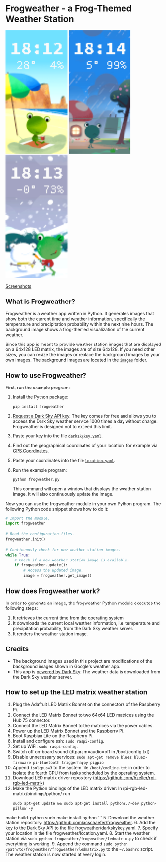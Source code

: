 # Frogweather - a Frog-Themed Weather Station

<p align="left">
    <img src="screenshots/screenshot_summer.png" width="200"/>
    <img src="screenshots/screenshot_rain.png" width="200"/>
    <img src="screenshots/screenshot_winter.png" width="200"/>
</p>

[Screenshots](https://github.com/acschaefer/frogweather/blob/master/screenshots)

## What is Frogweather?

Frogweather is a weather app written in Python. It generates images that show
both the current time and weather information, specifically the temperature and
precipitation probability within the next nine hours. The background image shows
a frog-themed visualization of the current weather.

Since this app is meant to provide weather station images that are displayed on
a 64x128 LED matrix, the images are of size 64x128. If you need other sizes, you
can resize the images or replace the background images by your own images. The
background images are located in the
[`images`](https://github.com/acschaefer/frogweather/tree/master/images) folder.

## How to use Frogweather?

First, run the example program:
1. Install the Python package: 
   
   ```shell
   pip install frogweather
   ```

2. [Request a Dark Sky API key](https://darksky.net/dev/register). The key
    comes for free and allows you to access the Dark Sky weather service 1000
    times a day without charge. Frogweather is designed not to exceed this 
    limit.
3. Paste your key into the file
    [`darkskykey.yaml`](https://github.com/acschaefer/frogweather/tree/master/darkskykey.yaml).
4. Find out the geographical coordinates of your location, for example via [GPS
   Coordinates](https://www.gps-coordinates.net/).
5. Paste your coordinates into the file
   [`location.yaml`](https://github.com/frogweather/tree/master/location.yaml).
6. Run the example program: 

   ```shell
   python frogweather.py
   ```

   This command will open a window that displays the weather station image. It
   will also continuously update the image.

Now you can use the frogweather module in your own Python program. The following
Python code snippet shows how to do it:

```python
# Import the module.
import frogweather

# Read the configuration files.
frogweather.init()

# Continuously check for new weather station images.
while True:
    # Check if a new weather station image is available.
    if frogweather.update():
        # Access the updated image.
        image = frogweather.get_image()
```

## How does Frogweather work?

In order to generate an image, the frogweather Python module executes the
following steps:
1. It retrieves the current time from the operating system.
2. It downloads the current local weather information, i.e. temperature and
   precipitation probability, from the Dark Sky weather server.
3. It renders the weather station image.

## Credits

* The background images used in this project are modifications of the background
  images shown in Google's weather app.
* This app is [powered by Dark Sky](https://darksky.net/poweredby/): The weather
  data is downloaded from the Dark Sky weather server.

## How to set up the LED matrix weather station

1. Plug the Adafruit LED Matrix Bonnet on the connectors of the Raspberry Pi.
1. Connect the LED Matrix Bonnet to two 64x64 LED matrices using the Hub 75 connector.
1. Connect the LED Matrix Bonnet to the matrices via the power cables.
1. Power up the LED Matrix Bonnet and the Raspberry Pi.
1. Boot Raspbian Lite on the Raspberry Pi.
1. Install and configure ssh: `sudo raspi-config`.
1. Set up WiFi: `sudo raspi-config`.
1. Switch off on-board sound (dtparam=audio=off in /boot/config.txt)
1. Disable unnecessary services: `sudo apt-get remove bluez bluez-firmware pi-bluetooth triggerhappy pigpio`
2. Append `isolcpus=3` to the system file `/boot/cmdline.txt` in order to isolate the fourth CPU from tasks scheduled by the operating system.
3. Download LED matrix driver repository (https://github.com/hzeller/rpi-rgb-led-matrix)
4. Make the Python bindings of the LED matrix driver: In rpi-rgb-led-matrix/bindings/python/ run 
    ```
    sudo apt-get update && sudo apt-get install python2.7-dev python-pillow -y
make build-python
sudo make install-python
    ```
5. Download the weather station repository: https://github.com/acschaefer/frogweather.
6. Add the key to the Dark Sky API to the file frogweather/darkskykey.yaml.
7. Specify your location in the file frogweather/location.yaml.
8. Start the weather station via `sudo python frogweather/frogweather/ledmatrix.py` to check if everything is working.
9. Append the command `sudo python /path/to/frogweather/frogweather/ledmatrix.py` to the `~/.bashrc` script. 
The weather station is now started at every login.

